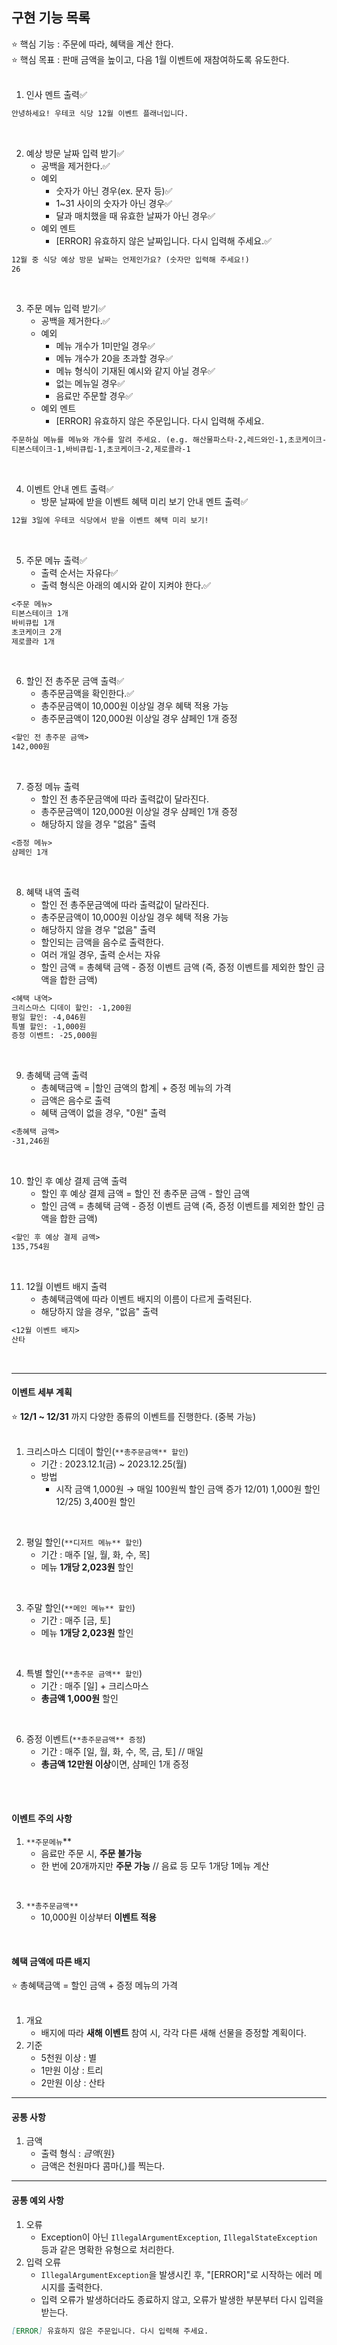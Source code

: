 ## 구현 기능 목록

⭐ 핵심 기능 : 주문에 따라, 혜택을 계산 한다. 
<br>
⭐ 핵심 목표 : 판매 금액을 높이고, 다음 1월 이벤트에 재참여하도록 유도한다.
<br>
<br>

1. 인사 멘트 출력✅
```markdown
안녕하세요! 우테코 식당 12월 이벤트 플래너입니다.
```
<br>

2. 예상 방문 날짜 입력 받기✅
    - 공백을 제거한다.✅
    - 예외
      - 숫자가 아닌 경우(ex. 문자 등)✅
      - 1~31 사이의 숫자가 아닌 경우✅
      - 달과 매치했을 때 유효한 날짜가 아닌 경우✅
    - 예외 멘트
      - [ERROR] 유효하지 않은 날짜입니다. 다시 입력해 주세요.✅
```markdown
12월 중 식당 예상 방문 날짜는 언제인가요? (숫자만 입력해 주세요!)
26
```
<br>

3. 주문 메뉴 입력 받기✅
   - 공백을 제거한다.✅
   - 예외
      - 메뉴 개수가 1미만일 경우✅
      - 메뉴 개수가 20을 초과할 경우✅
      - 메뉴 형식이 기재된 예시와 같지 아닐 경우✅
      - 없는 메뉴일 경우✅
      - 음료만 주문할 경우✅
   - 예외 멘트
      - [ERROR] 유효하지 않은 주문입니다. 다시 입력해 주세요.
```markdown
주문하실 메뉴를 메뉴와 개수를 알려 주세요. (e.g. 해산물파스타-2,레드와인-1,초코케이크-1)
티본스테이크-1,바비큐립-1,초코케이크-2,제로콜라-1
```
<br>

4. 이벤트 안내 멘트 출력✅
   - 방문 날짜에 받을 이벤트 혜택 미리 보기 안내 멘트 출력✅
```markdown
12월 3일에 우테코 식당에서 받을 이벤트 혜택 미리 보기!
```
<br>


5. 주문 메뉴 출력✅
   - 출력 순서는 자유다✅
   - 출력 형식은 아래의 예시와 같이 지켜야 한다.✅
```markdown
<주문 메뉴>
티본스테이크 1개
바비큐립 1개
초코케이크 2개
제로콜라 1개
```
<br>

6. 할인 전 총주문 금액 출력✅
   - 총주문금액을 확인한다.✅
   - 총주문금액이 10,000원 이상일 경우 혜택 적용 가능
   - 총주문금액이 120,000원 이상일 경우 샴페인 1개 증정
```markdown
<할인 전 총주문 금액>
142,000원
```
<br>

7. 증정 메뉴 출력
   - 할인 전 총주문금액에 따라 출력값이 달라진다.
   - 총주문금액이 120,000원 이상일 경우 샴페인 1개 증정
   - 해당하지 않을 경우 "없음" 출력
```markdown
<증정 메뉴>
샴페인 1개
```
<br>

8. 혜택 내역 출력
    - 할인 전 총주문금액에 따라 출력값이 달라진다.
    - 총주문금액이 10,000원 이상일 경우 혜택 적용 가능
    - 해당하지 않을 경우 "없음" 출력
    - 할인되는 금액을 음수로 출력한다. 
    - 여러 개일 경우, 출력 순서는 자유
    - 할인 금액 = 총혜택 금액 - 증정 이벤트 금액 (즉, 증정 이벤트를 제외한 할인 금액을 합한 금액)
```markdown
<혜택 내역>
크리스마스 디데이 할인: -1,200원
평일 할인: -4,046원
특별 할인: -1,000원
증정 이벤트: -25,000원
```
<br>

9. 총혜택 금액 출력
   - 총혜택금액 = |할인 금액의 합계| + 증정 메뉴의 가격
   - 금액은 음수로 출력
   - 혜택 금액이 없을 경우, "0원" 출력
```markdown
<총혜택 금액>
-31,246원
```
<br>

10. 할인 후 예상 결제 금액 출력
    - 할인 후 예상 결제 금액 = 할인 전 총주문 금액 - 할인 금액
    - 할인 금액 = 총혜택 금액 - 증정 이벤트 금액 (즉, 증정 이벤트를 제외한 할인 금액을 합한 금액)
```markdown
<할인 후 예상 결제 금액>
135,754원
```
<br>

11. 12월 이벤트 배지 출력
    - 총혜택금액에 따라 이벤트 배지의 이름이 다르게 출력된다.
    - 해당하지 않을 경우, "없음" 출력
```markdown
<12월 이벤트 배지>
산타
```
<br>

--- 
#### 이벤트 세부 계획

⭐ **12/1 ~ 12/31** 까지 다양한 종류의 이벤트를 진행한다. (중복 가능)
<br>
<br>

1. 크리스마스 디데이 할인(`**총주문금액** 할인`)
    - 기간 : 2023.12.1(금) ~ 2023.12.25(월)
    - 방법
        - 시작 금액 1,000원 → 매일 100원씩 할인 금액 증가
          12/01) 1,000원 할인
          12/25) 3,400원 할인
<br>

2. 평일 할인(`**디저트 메뉴** 할인`)
    - 기간 : 매주 [일, 월, 화, 수, 목]
    - 메뉴 **1개당 2,023원** 할인
<br>

3. 주말 할인(`**메인 메뉴** 할인`)
    - 기간 : 매주 [금, 토]
    - 메뉴 **1개당 2,023원** 할인 
<br>

4. 특별 할인(`**총주문 금액** 할인`)
    - 기간 :  매주 [일] + 크리스마스
    - **총금액 1,000원** 할인
<br>
   
6. 증정 이벤트(`**총주문금액** 증정`)
    - 기간 : 매주 [일, 월, 화, 수, 목, 금, 토] // 매일
    - **총금액 12만원 이상**이면, 샴페인 1개 증정
<br>
<br>

#### 이벤트 주의 사항

1. `**주문메뉴`**
    - 음료만 주문 시, **주문 불가능**
    - 한 번에 20개까지만 **주문 가능** // 음료 등 모두 1개당 1메뉴 계산
<br>

3. `**총주문금액**`
    - 10,000원 이상부터 **이벤트 적용**
<br>
   
#### 혜택 금액에 따른 배지

⭐ 총혜택금액 = 할인 금액 + 증정 메뉴의 가격
<br>
<br>

1. 개요
   - 배지에 따라 **새해 이벤트** 참여 시, 각각 다른 새해 선물을 증정할 계획이다.
2. 기준
    - 5천원 이상 : 별
    - 1만원 이상 : 트리
    - 2만원 이상 : 산타

---
#### 공통 사항
1. 금액
   - 출력 형식 : ${금액}${원}
   - 금액은 천원마다 콤마(,)를 찍는다.

---

#### 공통 예외 사항

1. 오류
    - Exception이 아닌 `IllegalArgumentException`, `IllegalStateException` 등과 같은 명확한 유형으로 처리한다.
2. 입력 오류
    - `IllegalArgumentException`을 발생시킨 후, "[ERROR]"로 시작하는 에러 메시지를 출력한다.
    - 입력 오류가 발생하더라도 종료하지 않고, 오류가 발생한 부분부터 다시 입력을 받는다.
```markdown 
[ERROR] 유효하지 않은 주문입니다. 다시 입력해 주세요.
```
